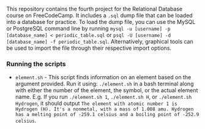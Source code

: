 This repository contains the fourth project for the Relational Database course on FreeCodeCamp. It includes a `.sql` dump file that can be loaded into a database for practice. To load the dump file, you can use the MySQL or PostgreSQL command line by running `mysql -u [username] -p [database_name] < periodic_table.sql` or `psql -U [username] -d [database_name] -f periodic_table.sql`. Alternatively, graphical tools can be used to import the file through their respective import options.

### Running the scripts

- `element.sh` - This script finds information on an element based on the argument provided. Run it using: `./element.sh` in a bash terminal along with either the number of the element, the symbol, or the actual element name.
  E.g. If you run `./element.sh 1`, `./element.sh H`, or `./element.sh Hydrogen`, it should output `The element with atomic number 1 is Hydrogen (H). It's a nonmetal, with a mass of 1.008 amu. Hydrogen has a melting point of -259.1 celsius and a boiling point of -252.9 celsius`.

